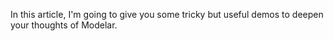 In this article, I'm going to give you some tricky but useful demos to 
deepen your thoughts of Modelar.